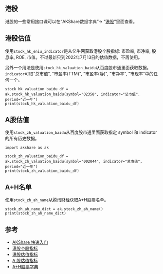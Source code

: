 ## 港股

港股的一些常用接口课可以在“AKShare数据字典”-> “[港股](https://akshare.akfamily.xyz/data/stock/stock.html#id61)”里面查看。



## 港股估值

使用`stock_hk_eniu_indicator`是从亿牛网获取港股个股指标: 市盈率, 市净率, 股息率, ROE, 市值。不过最新只到2022年7月13日的估值数据，不再使用。

另外一个用法是使用`stock_hk_valuation_baidu`从百度股市通里面获取数据。`indicator`可取"总市值", "市盈率(TTM)", "市盈率(静)", "市净率", "市现率"中的任何一个。

```
stock_hk_valuation_baidu_df = ak.stock_hk_valuation_baidu(symbol="02358", indicator="总市值", period="近一年")
print(stock_hk_valuation_baidu_df)
```

## A股估值

使用`stock_zh_valuation_baidu`从百度股市通里面获取指定 symbol 和 indicator 的所有历史数据。

```
import akshare as ak

stock_zh_valuation_baidu_df = ak.stock_zh_valuation_baidu(symbol="002044", indicator="总市值", period="近一年")
print(stock_zh_valuation_baidu_df)
```


## A+H名单

使用`stock_zh_ah_name`从腾讯财经获取A+H股票名单。

```
stock_zh_ah_name_dict = ak.stock_zh_ah_name()
print(stock_zh_ah_name_dict)
```

## 参考

 - [AKShare 快速入门](https://www.akshare.xyz/tutorial.html#akshare)
 - [港股个股指标](https://akshare.akfamily.xyz/data/stock/stock.html#id246)
 - [港股估值指标](https://akshare.akfamily.xyz/data/stock/stock.html#id247)
 - [A 股估值指标](https://akshare.akfamily.xyz/data/stock/stock.html#id249)
 - [A+H股票字典](https://akshare.akfamily.xyz/data/stock/stock.html#id50)